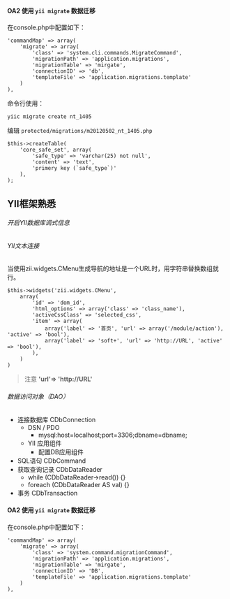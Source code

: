 #### OA2 使用 `yii migrate` 数据迁移

在console.php中配置如下：

	'commandMap' => array(
		'migrate' => array(
			'class' => 'system.cli.commands.MigrateCommand',
			'migrationPath' => 'application.migrations',
			'migrationTable' => 'mirgate',
			'connectionID' => 'db',
			'templateFile' => 'application.migrations.template'
		)
	),


命令行使用：
	
	yiic migrate create nt_1405

编辑 `protected/migrations/m20120502_nt_1405.php` 

	$this->createTable(
		'core_safe_set', array(
			'safe_type' => 'varchar(25) not null',
			'content' => 'text',
			'primery key (`safe_type`)'	
		),
	);

## YII框架熟悉
###### 开启YII数据库调式信息
###### YII文本连接
当使用zii.widgets.CMenu生成导航的地址是一个URL时，用字符串替换数组就行。

	$this->widgets('zii.widgets.CMenu',
		array(
			'id' => 'dom_id',
			'html_options' => array('class' => 'class_name'),
			'activeCssClass' => 'selected_css',
			'item' => array(
				array('label' => '首页', 'url' => array('/module/action'), 'active' => 'bool'),
				array('label' => 'soft+', 'url' => 'http://URL', 'active' => 'bool'),
			),
		)
	)

> 注意 **'url'=> 'http://URL'**

###### 数据访问对象（DAO）
+ 连接数据库 CDbConnection
	* DSN / PDO
		- mysql:host=localhost;port=3306;dbname=dbname;
	* YII 应用组件
		- 配置DB应用组件
+ SQL语句   CDbCommand
+ 获取查询记录 CDbDataReader
	* while (CDbDataReader->read()) {}
	* foreach (CDbDataReader AS val) {}
+ 事务 CDbTransaction


#### OA2 使用 `yii migrate` 数据迁移

在console.php中配置如下：

	'commandMap' => array(
		'migrate' => array(
			'class' => 'system.command.migrationCommand',
			'migrationPath' => 'application.migrations',
			'migrationTable' => 'mirgate',
			'connectionID' => 'DB',
			'templateFile' => 'application.migrations.template'
		)
	),
